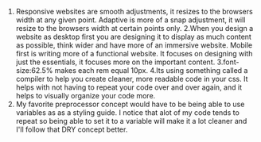 1. Responsive websites are smooth adjustments, it resizes to the browsers width at any given point. Adaptive is more of a snap adjustment, it will resize to the browsers width at certain points only.
2.When you design a website as desktop first you are designing it to display as much content as possible, think wider and have more of an immersive website. Mobile first is writing more of a functional website. It focuses on
designing with just the essentials, it focuses more on the important content.
3.font-size:62.5% makes each rem equal 10px.
4.Its using something called a compiler to help you create cleaner, more readable code in your css. It helps with not having to repeat your code over and over again, and it helps to visually organize your code more.
5. My favorite preprocessor concept would have to be being able to use variables as as a styling guide. I notice that alot of my code tends to repeat so being able to set it to a variable will make it a lot cleaner and I'll follow that DRY concept better.
